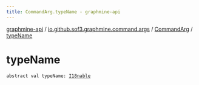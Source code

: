 ```yaml
---
title: CommandArg.typeName - graphmine-api
---
```


[graphmine-api](../../index.html) / [io.github.sof3.graphmine.command.args](../index.html) / [CommandArg](index.html) / [typeName](./type-name.html)

# typeName

`abstract val typeName: `[`I18nable`](../../io.github.sof3.graphmine.i18n/-i18nable/index.html)